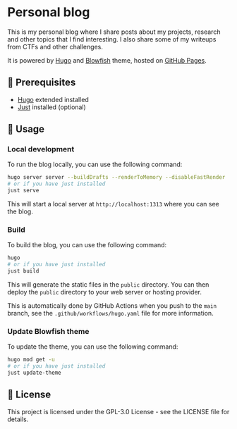 # Personal blog

This is my personal blog where I share posts about my projects, research and other topics that I find interesting. I also share some of my writeups from CTFs and other challenges.

It is powered by [Hugo](https://gohugo.io/) and [Blowfish](https://blowfish.page/) theme, hosted on [GitHub Pages](https://pages.github.com/).

## 📍 Prerequisites

- [Hugo](https://gohugo.io/getting-started/installing/) extended installed
- [Just](https://just.systems/) installed (optional)

## 🧩 Usage

### Local development

To run the blog locally, you can use the following command:

```bash
hugo server server --buildDrafts --renderToMemory --disableFastRender
# or if you have just installed
just serve
```

This will start a local server at `http://localhost:1313` where you can see the blog.

### Build

To build the blog, you can use the following command:

```bash
hugo
# or if you have just installed
just build
```

This will generate the static files in the `public` directory.
You can then deploy the `public` directory to your web server or hosting provider.

This is automatically done by GitHub Actions when you push to the `main` branch, see the `.github/workflows/hugo.yaml` file for more information.

### Update Blowfish theme

To update the theme, you can use the following command:

```bash
hugo mod get -u
# or if you have just installed
just update-theme
```

## 📜 License

This project is licensed under the GPL-3.0 License - see the LICENSE file for details.
